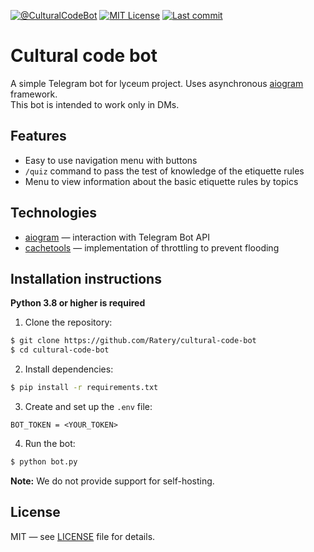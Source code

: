 [![@CulturalCodeBot](https://img.shields.io/badge/Telegram-%40CulturalCodeBot-blue?style=flat-square)](https://t.me/CulturalCodeBot)
[![MIT License](https://img.shields.io/github/license/ratery/cultural-code-bot?style=flat-square)](https://github.com/Ratery/cultural-code-bot/blob/main/LICENSE)
[![Last commit](https://img.shields.io/github/last-commit/ratery/cultural-code-bot?style=flat-square)](https://github.com/Ratery/cultural-code-bot/commits)

# Cultural code bot
A simple Telegram bot for lyceum project.
Uses asynchronous [aiogram](https://github.com/aiogram/aiogram) framework. <br>
This bot is intended to work only in DMs.

## Features
- Easy to use navigation menu with buttons
- `/quiz` command to pass the test of knowledge of the etiquette rules
- Menu to view information about the basic etiquette rules by topics

## Technologies
- [aiogram](https://github.com/aiogram/aiogram) — interaction with Telegram Bot API
- [cachetools](https://cachetools.readthedocs.io/en/stable) — implementation of throttling to prevent flooding

## Installation instructions
**Python 3.8 or higher is required**

1. Clone the repository:
```bash
$ git clone https://github.com/Ratery/cultural-code-bot
$ cd cultural-code-bot
```

2. Install dependencies:
```bash
$ pip install -r requirements.txt
```

3. Create and set up the `.env` file:
```env
BOT_TOKEN = <YOUR_TOKEN>
```

4. Run the bot:
```bash
$ python bot.py
```

**Note:** We do not provide support for self-hosting.

## License
MIT — see [LICENSE](https://github.com/Ratery/cultural-code-bot/blob/main/LICENSE) file for details.